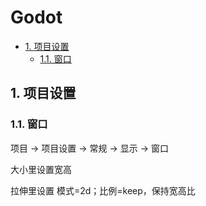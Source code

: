 # Godot

- [1. 项目设置](#1-项目设置)
  - [1.1. 窗口](#11-窗口)

## 1. 项目设置

### 1.1. 窗口

项目 → 项目设置 → 常规 → 显示 → 窗口

大小里设置宽高

拉伸里设置 模式=2d；比例=keep，保持宽高比
